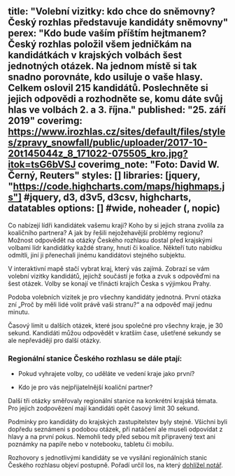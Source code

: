 title: "Volební vizitky: kdo chce do sněmovny? Český rozhlas představuje kandidáty sněmovny"
perex: "Kdo bude vaším příštím hejtmanem? Český rozhlas položil všem jedničkám na kandidátkách v krajských volbách šest jednotných otázek. Na jednom místě si tak snadno porovnáte, kdo usiluje o vaše hlasy. Celkem oslovil 215 kandidátů. Poslechněte si jejich odpovědi a rozhodněte se, komu dáte svůj hlas ve volbách 2. a 3. října."
published: "25. září 2019"
coverimg: https://www.irozhlas.cz/sites/default/files/styles/zpravy_snowfall/public/uploader/2017-10-20t145044z_8_171022-075505_kro.jpg?itok=tsG6bVSJ
coverimg_note: "Foto: David W. Černý, Reuters"
styles: []
libraries: [jquery, "https://code.highcharts.com/maps/highmaps.js"] #jquery, d3, d3v5, d3csv, highcharts, datatables
options: [] #wide, noheader (, nopic)
---
Co nabízejí lídři kandidátek vašemu kraji? Koho by si jejich strana zvolila za koaličního partnera? A jak by řešili nejožehavější problémy regionu? Možnost odpovědět na otázky Českého rozhlasu dostal před krajskými volbami lídr kandidátky každé strany, hnutí či koalice. Někteří tuto nabídku odmítli, jiní ji přenechali jinému kandidátovi stejného subjektu.

V interaktivní mapě stačí vybrat kraj, který vás zajímá. Zobrazí se vám volební vizitky kandidátů, jejichž součástí je fotka a zvuk s odpověďmi na šest otázek. Volby se konají ve třinácti krajích Česka s výjimkou Prahy.

<wide>
<div class="insert">
    <div class="linked vizitky"></div>
    <div class="mapka" id="container" style="min-width: 310px;"></div>
    <div id="select"></div>
    <div id="bottom" class="vizitky"></div>
</div>
</wide>

Podoba volebních vizitek je pro všechny kandidáty jednotná. První otázka zní „Proč by měli lidé volit právě vaši stranu?“ a na odpověď mají jednu minutu. 

Časový limit u dalších otázek, které jsou společné pro všechny kraje, je 30 sekund. Kandidáti můžou odpovědět v kratším čase, ušetřené sekundy se ale nepřevádějí pro další otázky.

### Regionální stanice Českého rozhlasu se dále ptají:

  + Pokud vyhrajete volby, co uděláte ve vedení kraje jako první?

  + Kdo je pro vás nejpřijatelnější koaliční partner?

Další tři otázky směřovaly regionální stanice na konkrétní krajská témata. Pro jejich zodpovězení mají kandidáti opět časový limit 30 sekund.

Podmínky pro kandidáty do krajských zastupitelstev byly stejné. Všichni byli dopředu seznámeni s podobou otázek, při natáčení ale museli odpovídat z hlavy a na první pokus. Nemohli tedy před sebou mít připravený text ani poznámky na papíře nebo v notebooku, tabletu či mobilu.

Rozhovory s jednotlivými kandidáty se ve vysílání regionálních stanic Českého rozhlasu objeví postupně. Pořadí určil los, na který [dohlížel notář](https://informace.rozhlas.cz/poradi-ucasti-kandidujicich-subjektu-v-jednotlivych-poradech-predvolebniho-8280626?_ga=2.78718228.1829769487.1600833788-1822561932.1492088760).